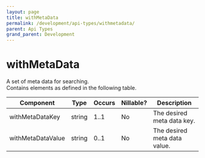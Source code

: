 ```yaml
---
layout: page
title: withMetaData
permalink: /development/api-types/withmetadata/
parent: Api Types
grand_parent: Development
---
```




# withMetaData 
A set of meta data for searching.  
Contains elements as defined in the following table.

| Component         | Type   | Occurs | Nillable? | Description                  |
|-------------------|--------|--------|-----------|------------------------------|
| withMetaDataKey   | string | 1..1   | No        | The desired meta data key.   |
| withMetaDataValue | string | 0..1   | No        | The desired meta data value. |

